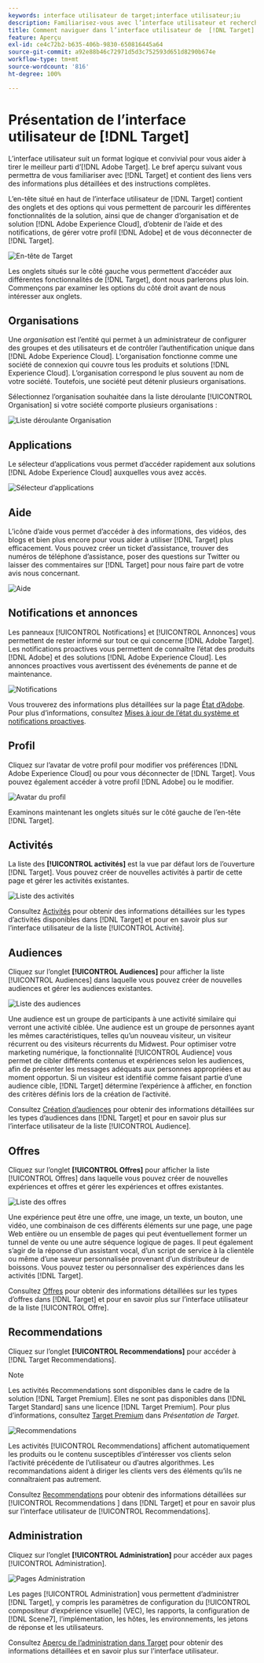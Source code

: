 ```yaml
---
keywords: interface utilisateur de target;interface utilisateur;iu
description: Familiarisez-vous avec l’interface utilisateur et recherchez des liens vers des informations plus détaillées pour vous aider à tirer le meilleur parti de Target.
title: Comment naviguer dans l’interface utilisateur de  [!DNL Target]  ?
feature: Aperçu
exl-id: ce4c72b2-b635-406b-9830-650816445a64
source-git-commit: a92e88b46c72971d5d3c752593d651d8290b674e
workflow-type: tm+mt
source-wordcount: '816'
ht-degree: 100%

---
```


# Présentation de l’interface utilisateur de [!DNL Target]

L’interface utilisateur suit un format logique et convivial pour vous aider à tirer le meilleur parti d’[!DNL Adobe Target]. Le bref aperçu suivant vous permettra de vous familiariser avec [!DNL Target] et contient des liens vers des informations plus détaillées et des instructions complètes.

L’en-tête situé en haut de l’interface utilisateur de [!DNL Target] contient des onglets et des options qui vous permettent de parcourir les différentes fonctionnalités de la solution, ainsi que de changer d’organisation et de solution [!DNL Adobe Experience Cloud], d’obtenir de l’aide et des notifications, de gérer votre profil [!DNL Adobe] et de vous déconnecter de [!DNL Target].

![En-tête de Target](/help/c-intro/assets/target-header.png)

Les onglets situés sur le côté gauche vous permettent d’accéder aux différentes fonctionnalités de [!DNL Target], dont nous parlerons plus loin. Commençons par examiner les options du côté droit avant de nous intéresser aux onglets.

## Organisations

Une *organisation* est l’entité qui permet à un administrateur de configurer des groupes et des utilisateurs et de contrôler l’authentification unique dans [!DNL Adobe Experience Cloud]. L’organisation fonctionne comme une société de connexion qui couvre tous les produits et solutions [!DNL Experience Cloud]. L’organisation correspond le plus souvent au nom de votre société. Toutefois, une société peut détenir plusieurs organisations.

Sélectionnez l’organisation souhaitée dans la liste déroulante [!UICONTROL Organisation] si votre société comporte plusieurs organisations :

![Liste déroulante Organisation](/help/c-intro/assets/organizations.png)

## Applications

Le sélecteur d’applications vous permet d’accéder rapidement aux solutions [!DNL Adobe Experience Cloud] auxquelles vous avez accès.

![Sélecteur d’applications](/help/c-intro/assets/apps.png)

## Aide

L’icône d’aide vous permet d’accéder à des informations, des vidéos, des blogs et bien plus encore pour vous aider à utiliser [!DNL Target] plus efficacement. Vous pouvez créer un ticket d’assistance, trouver des numéros de téléphone d’assistance, poser des questions sur Twitter ou laisser des commentaires sur [!DNL Target] pour nous faire part de votre avis nous concernant.

![Aide](/help/c-intro/assets/help.png)

## Notifications et annonces

Les panneaux [!UICONTROL Notifications] et [!UICONTROL Annonces] vous permettent de rester informé sur tout ce qui concerne [!DNL Adobe Target]. Les notifications proactives vous permettent de connaître l’état des produits [!DNL Adobe] et des solutions [!DNL Adobe Experience Cloud]. Les annonces proactives vous avertissent des événements de panne et de maintenance.

![Notifications](/help/c-intro/assets/notifications.png)

Vous trouverez des informations plus détaillées sur la page [État d’Adobe](https://status.adobe.com/). Pour plus d’informations, consultez [Mises à jour de l’état du système et notifications proactives](/help/c-intro/assets/notifications.png).

## Profil

Cliquez sur l’avatar de votre profil pour modifier vos préférences [!DNL Adobe Experience Cloud] ou pour vous déconnecter de [!DNL Target]. Vous pouvez également accéder à votre profil [!DNL Adobe] ou le modifier.

![Avatar du profil](/help/c-intro/assets/change-language.png)

Examinons maintenant les onglets situés sur le côté gauche de l’en-tête [!DNL Target].

## Activités

La liste des **[!UICONTROL activités]** est la vue par défaut lors de l’ouverture [!DNL Target]. Vous pouvez créer de nouvelles activités à partir de cette page et gérer les activités existantes.

![Liste des activités](/help/c-intro/assets/activities-list.png)

Consultez [Activités](/help/c-activities/activities.md) pour obtenir des informations détaillées sur les types d’activités disponibles dans [!DNL Target] et pour en savoir plus sur l’interface utilisateur de la liste [!UICONTROL Activité].

## Audiences

Cliquez sur l’onglet **[!UICONTROL Audiences]** pour afficher la liste [!UICONTROL Audiences] dans laquelle vous pouvez créer de nouvelles audiences et gérer les audiences existantes.

![Liste des audiences](/help/c-intro/assets/audience-list.png)

Une audience est un groupe de participants à une activité similaire qui verront une activité ciblée. Une audience est un groupe de personnes ayant les mêmes caractéristiques, telles qu’un nouveau visiteur, un visiteur récurrent ou des visiteurs récurrents du Midwest. Pour optimiser votre marketing numérique, la fonctionnalité [!UICONTROL Audience] vous permet de cibler différents contenus et expériences selon les audiences, afin de présenter les messages adéquats aux personnes appropriées et au moment opportun. Si un visiteur est identifié comme faisant partie d’une audience cible, [!DNL Target] détermine l’expérience à afficher, en fonction des critères définis lors de la création de l’activité.

Consultez [Création d’audiences](/help/c-target/c-audiences/create-audience.md) pour obtenir des informations détaillées sur les types d’audiences dans [!DNL Target] et pour en savoir plus sur l’interface utilisateur de la liste [!UICONTROL Audience].

## Offres

Cliquez sur l’onglet **[!UICONTROL Offres]** pour afficher la liste [!UICONTROL Offres] dans laquelle vous pouvez créer de nouvelles expériences et offres et gérer les expériences et offres existantes.

![Liste des offres](/help/c-intro/assets/offers.png)

Une expérience peut être une offre, une image, un texte, un bouton, une vidéo, une combinaison de ces différents éléments sur une page, une page Web entière ou un ensemble de pages qui peut éventuellement former un tunnel de vente ou une autre séquence logique de pages. Il peut également s’agir de la réponse d’un assistant vocal, d’un script de service à la clientèle ou même d’une saveur personnalisée provenant d’un distributeur de boissons. Vous pouvez tester ou personnaliser des expériences dans les activités [!DNL Target].

Consultez [Offres](/help/c-experiences/c-manage-content/manage-content.md) pour obtenir des informations détaillées sur les types d’offres dans [!DNL Target] et pour en savoir plus sur l’interface utilisateur de la liste [!UICONTROL Offre].

## Recommendations

Cliquez sur l’onglet **[!UICONTROL Recommendations]** pour accéder à [!DNL Target Recommendations].

>[!NOTE]
>
>Les activités Recommendations sont disponibles dans le cadre de la solution [!DNL Target Premium]. Elles ne sont pas disponibles dans [!DNL Target Standard] sans une licence [!DNL Target Premium]. Pour plus d’informations, consultez [Target Premium](/help/c-intro/intro.md#premium) dans *Présentation de Target*.

![Recommendations](/help/c-intro/assets/recommendations.png)

Les activités [!UICONTROL Recommendations] affichent automatiquement les produits ou le contenu susceptibles d’intéresser vos clients selon l’activité précédente de l’utilisateur ou d’autres algorithmes. Les recommandations aident à diriger les clients vers des éléments qu’ils ne connaîtraient pas autrement.

Consultez [Recommendations](/help/c-recommendations/recommendations.md) pour obtenir des informations détaillées sur [!UICONTROL Recommendations ] dans [!DNL Target] et pour en savoir plus sur l’interface utilisateur de [!UICONTROL Recommendations].

## Administration

Cliquez sur l’onglet **[!UICONTROL Administration]** pour accéder aux pages [!UICONTROL Administration].

![Pages Administration](/help/c-intro/assets/administration.png)

Les pages [!UICONTROL Administration] vous permettent d’administrer [!DNL Target], y compris les paramètres de configuration du [!UICONTROL compositeur d’expérience visuelle] (VEC), les rapports, la configuration de [!DNL Scene7], l’implémentation, les hôtes, les environnements, les jetons de réponse et les utilisateurs.

Consultez [Aperçu de l’administration dans Target](/help/administrating-target/administrating-target.md) pour obtenir des informations détaillées et en savoir plus sur l’interface utilisateur.
